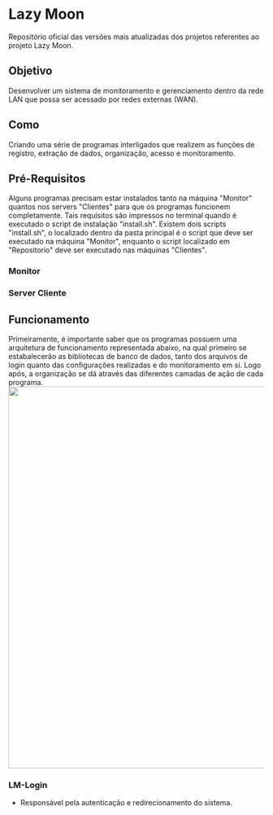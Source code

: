 # Lazy Moon
Repositório oficial das versões mais atualizadas dos projetos referentes ao projeto Lazy Moon.

## Objetivo
Desenvolver um sistema de monitoramento e gerenciamento dentro da rede LAN que possa ser acessado por redes externas (WAN).

## Como
Criando uma série de programas interligados que realizem as funções de registro, extração de dados, organização, acesso e monitoramento.

## Pré-Requisitos
Alguns programas precisam estar instalados tanto na máquina "Monitor" quantos nos servers "Clientes" para que os programas funcionem completamente. Tais requisitos são impressos no terminal quando é executado o script de instalação "install.sh".
Existem dois scripts "install.sh", o localizado dentro da pasta principal é o script que deve ser executado na máquina "Monitor", enquanto o script localizado em "Repositorio" deve ser executado nas máquinas "Clientes".

### Monitor

### Server Cliente

## Funcionamento
Primeiramente, é importante saber que os programas possuem uma arquitetura de funcionamento representada abaixo, na qual primeiro se estabalecerão as bibliotecas de banco de dados, tanto dos arquivos de login quanto das configurações realizadas e do monitoramento em si. Logo após, a organização se dá através das diferentes camadas de ação de cada programa.    
<img src='https://i.imgur.com/Tv3ZqRw.png' align='center' height='750'>

### LM-Login
- Responsável pela autenticação e redirecionamento do sistema.
